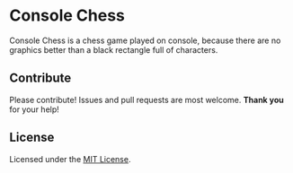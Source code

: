 # Console Chess

Console Chess is a chess game played on console, because there are no graphics better than a black rectangle full of characters.

## Contribute

Please contribute! Issues and pull requests are most welcome. **Thank you** for your help!

## License

Licensed under the [MIT License](./LICENSE).
